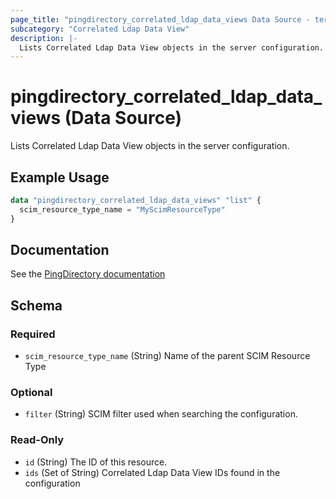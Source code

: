 ```yaml
---
page_title: "pingdirectory_correlated_ldap_data_views Data Source - terraform-provider-pingdirectory"
subcategory: "Correlated Ldap Data View"
description: |-
  Lists Correlated Ldap Data View objects in the server configuration.
---
```


# pingdirectory_correlated_ldap_data_views (Data Source)

Lists Correlated Ldap Data View objects in the server configuration.

## Example Usage

```terraform
data "pingdirectory_correlated_ldap_data_views" "list" {
  scim_resource_type_name = "MyScimResourceType"
}
```

## Documentation
See the [PingDirectory documentation](https://docs.pingidentity.com/r/en-us/pingdirectory-93/pd_ds_config_correlated_ldap_view)

<!-- schema generated by tfplugindocs -->
## Schema

### Required

- `scim_resource_type_name` (String) Name of the parent SCIM Resource Type

### Optional

- `filter` (String) SCIM filter used when searching the configuration.

### Read-Only

- `id` (String) The ID of this resource.
- `ids` (Set of String) Correlated Ldap Data View IDs found in the configuration

